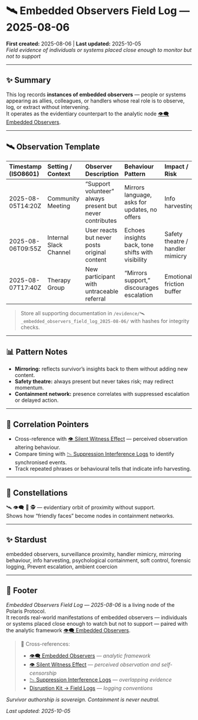 # 🛰️ Embedded Observers Field Log — 2025-08-06  
**First created:** 2025-08-06 | **Last updated:** 2025-10-05  
*Field evidence of individuals or systems placed close enough to monitor but not to support*  

---

## ✨ Summary  

This log records **instances of embedded observers** — people or systems appearing as allies, colleagues, or handlers whose real role is to observe, log, or extract without intervening.  
It operates as the evidentiary counterpart to the analytic node [👁️‍🗨️ Embedded Observers](../Narrative_And_Psych_Ops/🧠_Psychological_Containment/👁️‍🗨️_embedded_observers.md).  

---

## 🛰️ Observation Template  

| Timestamp (ISO8601) | Setting / Context | Observer Description | Behaviour Pattern | Impact / Risk | Evidence Type | Notes |
|:--------------------|:------------------|:--------------------|:-----------------|:--------------|:--------------|:------|
| 2025-08-05T14:20Z | Community Meeting | “Support volunteer” always present but never contributes | Mirrors language, asks for updates, no offers | Info harvesting | Attendance log / photo | Presence coincides with escalation attempts. |
| 2025-08-06T09:55Z | Internal Slack Channel | User reacts but never posts original content | Echoes insights back, tone shifts with visibility | Safety theatre / handler mimicry | Message log | Account origin unclear. |
| 2025-08-07T17:40Z | Therapy Group | New participant with untraceable referral | “Mirrors support,” discourages escalation | Emotional friction buffer | Session notes | Drop-in coincides with complaint filing. |

> Store all supporting documentation in `/evidence/🛰️_embedded_observers_field_log_2025-08-06/` with hashes for integrity checks.

---

## 📊 Pattern Notes  

- **Mirroring:** reflects survivor’s insights back to them without adding new content.  
- **Safety theatre:** always present but never takes risk; may redirect momentum.  
- **Containment network:** presence correlates with suppressed escalation or delayed action.  

---

## 💫 Correlation Pointers  

- Cross-reference with [👁️ Silent Witness Effect](./👁️_silent_witness_effect_2025-09-13.md) — perceived observation altering behaviour.  
- Compare timing with [📉 Suppression Interference Logs](../../📉_Suppression_Interference_Logs/README.md) to identify synchronised events.  
- Track repeated phrases or behavioural tells that indicate info harvesting.  

---

## 🌌 Constellations  

🛰️ 👁️‍🗨️ 🧠 🕵️ — evidentiary orbit of proximity without support.  
Shows how “friendly faces” become nodes in containment networks.

---

## ✨ Stardust  

embedded observers, surveillance proximity, handler mimicry, mirroring behaviour, info harvesting, psychological containment, soft control, forensic logging, Prevent escalation, ambient coercion

---

## 🏮 Footer  

*Embedded Observers Field Log — 2025-08-06* is a living node of the Polaris Protocol.  
It records real-world manifestations of embedded observers — individuals or systems placed close enough to watch but not to support — paired with the analytic framework [👁️‍🗨️ Embedded Observers](../Narrative_And_Psych_Ops/🧠_Psychological_Containment/👁️‍🗨️_embedded_observers.md).  

> 📡 Cross-references:  
> - [👁️‍🗨️ Embedded Observers](./👁️‍🗨️_embedded_observers.md) — *analytic framework*  
> - [👁️ Silent Witness Effect](./👁️_silent_witness_effect_2025-09-13.md) — *perceived observation and self-censorship*  
> - [📉 Suppression Interference Logs](../📉_Suppression_Interference_Logs/README.md) — *overlapping evidence*  
> - [Disruption Kit → Field Logs](../../Disruption_Kit/Field_Logs/README.md) — *logging conventions*  

*Survivor authorship is sovereign. Containment is never neutral.*  

_Last updated: 2025-10-05_
